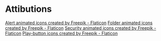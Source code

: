 
# Attibutions

<a href="https://www.flaticon.com/free-animated-icons/alert" title="alert animated icons">Alert animated icons created by Freepik - Flaticon</a>
<a href="https://www.flaticon.com/free-animated-icons/folder" title="folder animated icons">Folder animated icons created by Freepik - Flaticon</a>
<a href="https://www.flaticon.com/free-animated-icons/security" title="security animated icons">Security animated icons created by Freepik - Flaticon</a>
<a href="https://www.flaticon.com/free-icons/play-button" title="play-button icons">Play-button icons created by Freepik - Flaticon</a>
